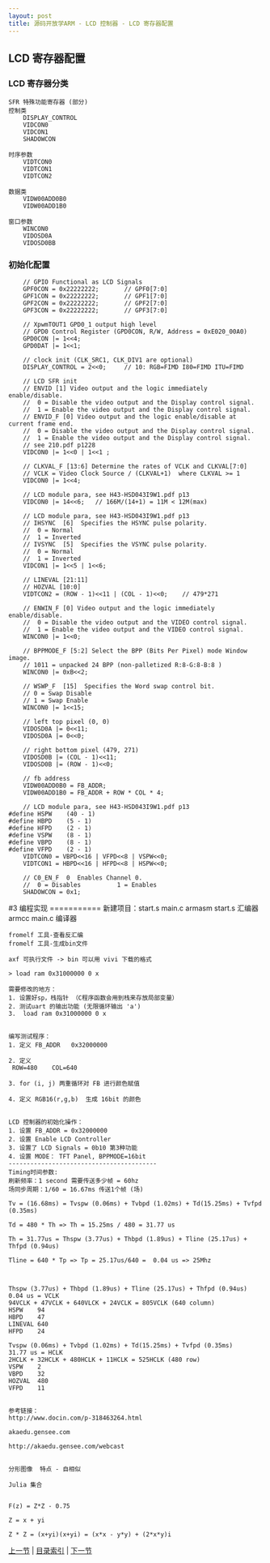 ```yaml
---
layout: post
title: 源码开放学ARM - LCD 控制器 - LCD 寄存器配置
---
```


## LCD 寄存器配置

### LCD 寄存器分类

	SFR 特殊功能寄存器 (部分)
	控制类
		DISPLAY_CONTROL
		VIDCON0 
		VIDCON1
		SHADOWCON
		
	时序参数
		VIDTCON0
		VIDTCON1
		VIDTCON2
		
	数据类	
		VIDW00ADD0B0
		VIDW00ADD1B0
		
	窗口参数
		WINCON0
		VIDOSD0A
		VIDOSD0BB

### 初始化配置
		// GPIO Functional as LCD Signals
		GPF0CON = 0x22222222;		// GPF0[7:0]
		GPF1CON = 0x22222222;		// GPF1[7:0]
		GPF2CON = 0x22222222;		// GPF2[7:0]
		GPF3CON = 0x22222222;		// GPF3[7:0]
	
		// XpwmTOUT1 GPD0_1 output high level
		// GPD0 Control Register (GPD0CON, R/W, Address = 0xE020_00A0)
		GPD0CON |= 1<<4;
		GPD0DAT |= 1<<1;
	
		// clock init (CLK_SRC1, CLK_DIV1 are optional)
		DISPLAY_CONTROL = 2<<0;		// 10: RGB=FIMD I80=FIMD ITU=FIMD
	
		// LCD SFR init
		// ENVID [1] Video output and the logic immediately enable/disable. 
		//	0 = Disable the video output and the Display control signal. 
		//	1 = Enable the video output and the Display control signal. 
		// ENVID_F [0] Video output and the logic enable/disable at current frame end. 
		//	0 = Disable the video output and the Display control signal. 
		//	1 = Enable the video output and the Display control signal.  
		// see 210.pdf p1228
		VIDCON0 |= 1<<0 | 1<<1 ;
	
		// CLKVAL_F [13:6] Determine the rates of VCLK and CLKVAL[7:0]  
		// VCLK = Video Clock Source / (CLKVAL+1)  where CLKVAL >= 1  
		VIDCON0 |= 1<<4;
	
		// LCD module para, see H43-HSD043I9W1.pdf p13
		VIDCON0 |= 14<<6;	// 166M/(14+1) = 11M < 12M(max)
	
		// LCD module para, see H43-HSD043I9W1.pdf p13
		// IHSYNC  [6]  Specifies the HSYNC pulse polarity. 
		//	0 = Normal               
		//	1 = Inverted 
		// IVSYNC  [5]  Specifies the VSYNC pulse polarity. 
		//	0 = Normal               
		//	1 = Inverted 	
		VIDCON1 |= 1<<5 | 1<<6;
	
		// LINEVAL [21:11] 
		// HOZVAL [10:0] 
		VIDTCON2 = (ROW - 1)<<11 | (COL - 1)<<0;	// 479*271
	
		// ENWIN_F [0] Video output and the logic immediately enable/disable. 
		//	0 = Disable the video output and the VIDEO control signal. 
		//	1 = Enable the video output and the VIDEO control signal. 
		WINCON0 |= 1<<0;
	
		// BPPMODE_F [5:2] Select the BPP (Bits Per Pixel) mode Window image.  
		// 1011 = unpacked 24 BPP (non-palletized R:8-G:8-B:8 )  
		WINCON0 |= 0xB<<2;
	
		// WSWP_F  [15]  Specifies the Word swap control bit. 
		// 0 = Swap Disable         
		// 1 = Swap Enable 
		WINCON0 |= 1<<15;	
	
		// left top pixel (0, 0)
		VIDOSD0A |= 0<<11;
		VIDOSD0A |= 0<<0;
	
		// right bottom pixel (479, 271)
		VIDOSD0B |= (COL - 1)<<11;
		VIDOSD0B |= (ROW - 1)<<0;
	
		// fb address
		VIDW00ADD0B0 = FB_ADDR;
		VIDW00ADD1B0 = FB_ADDR + ROW * COL * 4;
	
		// LCD module para, see H43-HSD043I9W1.pdf p13
	#define HSPW 	(40 - 1)
	#define HBPD 	(5 - 1)
	#define	HFPD 	(2 - 1)
	#define VSPW	(8 - 1)
	#define VBPD 	(8 - 1)
	#define VFPD 	(2 - 1)
		VIDTCON0 = VBPD<<16 | VFPD<<8 | VSPW<<0;
		VIDTCON1 = HBPD<<16 | HFPD<<8 | HSPW<<0;
	
		// C0_EN_F  0  Enables Channel 0. 
		//	0 = Disables          1 = Enables 
		SHADOWCON = 0x1;	
	

#3 编程实现
	===========
	新建项目：start.s  main.c 
	armasm start.s 汇编器
	armcc main.c 编译器
	
	fromelf 工具-查看反汇编
	fromelf 工具-生成bin文件
	
	axf 可执行文件 -> bin 可以用 vivi 下载的格式
	
	> load ram 0x31000000 0 x
	
	需要修改的地方：
	1. 设置好sp，栈指针 （C程序函数会用到栈来存放局部变量）
	2. 测试uart 的输出功能 (无限循环输出 'a')
	3.  load ram 0x31000000 0 x
	
	
	编写测试程序：
	1. 定义 FB_ADDR	0x32000000
	
	2. 定义
	 ROW=480	COL=640
	
	3. for (i, j) 两重循环对 FB 进行颜色赋值
	
	4. 定义 RGB16(r,g,b) 	生成 16bit 的颜色
	
	
	LCD 控制器的初始化操作：
	1. 设置 FB_ADDR = 0x32000000
	2. 设置 Enable LCD Controller 
	3. 设置了 LCD Signals = 0b10 第3种功能
	4. 设置 MODE： TFT Panel, BPPMODE=16bit
	-----------------------------------------
	Timing时间参数:
	刷新频率：1 second 需要传送多少帧 = 60hz
	场同步周期：1/60 = 16.67ms 传送1个帧 (场)
	
	Tv = (16.68ms) = Tvspw (0.06ms) + Tvbpd (1.02ms) + Td(15.25ms) + Tvfpd (0.35ms)
	
	Td = 480 * Th => Th = 15.25ms / 480 = 31.77 us
	
	Th = 31.77us = Thspw (3.77us) + Thbpd (1.89us) + Tline (25.17us) + Thfpd (0.94us)
	
	Tline = 640 * Tp => Tp = 25.17us/640 =  0.04 us => 25Mhz
	
	
	
	Thspw (3.77us) + Thbpd (1.89us) + Tline (25.17us) + Thfpd (0.94us)
	0.04 us = VCLK
	94VCLK + 47VCLK + 640VLCK + 24VCLK = 805VCLK (640 column)
	HSPW	94
	HBPD	47
	LINEVAL	640
	HFPD	24
	
	Tvspw (0.06ms) + Tvbpd (1.02ms) + Td(15.25ms) + Tvfpd (0.35ms)
	31.77 us = HCLK
	2HCLK + 32HCLK + 480HCLK + 11HCLK = 525HCLK (480 row)
	VSPW	2
	VBPD	32
	HOZVAL	480
	VFPD	11
	
	
	参考链接：
	http://www.docin.com/p-318463264.html
	
	akaedu.gensee.com
	
	http://akaedu.gensee.com/webcast
	
	
	分形图像  特点 - 自相似
	
	Julia 集合
	
	
	F(z) = Z*Z - 0.75
	
	Z = x + yi
	
	Z * Z = (x+yi)(x+yi) = (x*x - y*y) + (2*x*y)i
	
	


[上一节](chp12-4.html)  |  [目录索引](../index.html)  |  [下一节](chp12-6.html)
